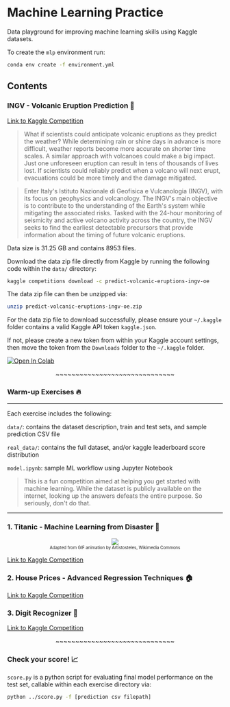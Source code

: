 # Machine Learning Practice

Data playground for improving machine learning skills using Kaggle datasets.

To create the <code>mlp</code> environment run:

```bash
conda env create -f environment.yml
```

## Contents
### INGV - Volcanic Eruption Prediction :volcano:
<a href="https://www.kaggle.com/competitions/predict-volcanic-eruptions-ingv-oe/">Link to Kaggle Competition</a>

> What if scientists could anticipate volcanic eruptions as they predict the weather? While determining rain or shine days in advance is more difficult, weather reports become more accurate on shorter time scales. A similar approach with volcanoes could make a big impact. Just one unforeseen eruption can result in tens of thousands of lives lost. If scientists could reliably predict when a volcano will next erupt, evacuations could be more timely and the damage mitigated.

> Enter Italy's Istituto Nazionale di Geofisica e Vulcanologia (INGV), with its focus on geophysics and volcanology. The INGV's main objective is to contribute to the understanding of the Earth's system while mitigating the associated risks. Tasked with the 24-hour monitoring of seismicity and active volcano activity across the country, the INGV seeks to find the earliest detectable precursors that provide information about the timing of future volcanic eruptions.

Data size is 31.25 GB and contains 8953 files.

Download the data zip file directly from Kaggle by running the following code within the <code>data/</code> directory:

```bash
kaggle competitions download -c predict-volcanic-eruptions-ingv-oe
```

The data zip file can then be unzipped via:

```bash
unzip predict-volcanic-eruptions-ingv-oe.zip
```

For the data zip file to download successfully, please ensure your <code>~/.kaggle</code> folder contains a valid Kaggle API token <code>kaggle.json</code>.

If not, please create a new token from within your Kaggle account settings, then move the token from the <code>Downloads</code> folder to the <code>~/.kaggle</code> folder.

[![Open In Colab](https://colab.research.google.com/assets/colab-badge.svg)](https://colab.research.google.com/github/gems-hcl4517/Machine_Learning_Practice/blob/main/INGV_Volcanic_Eruption_Prediction/model.ipynb)<br>

<p align="center">~~~~~~~~~~~~~~~~~~~~~~~~~~~~~~</p>

### Warm-up Exercises :fire:
-----------------------------------------------------------------------------------------------------
Each exercise includes the following:

<code>data/</code>: contains the dataset description, train and test sets, and sample prediction CSV file

<code>real_data/</code>: contains the full dataset, and/or kaggle leaderboard score distribution

<code>model.ipynb</code>: sample ML workflow using Jupyter Notebook

> This is a fun competition aimed at helping you get started with machine learning.  While the dataset is publicly available on the internet, looking up the answers defeats the entire purpose. So seriously, don't do that.

-----------------------------------------------------------------------------------------------------
### 1. Titanic - Machine Learning from Disaster :ship:

<p align="center">
	<img src="https://github.com/gems-hcl4517/Machine_Learning_Practice/blob/main/Titanic_Machine_Learning_from_Disaster/images/titanic_info.GIF?raw=true" /><br>
	<sub><sup>Adapted from GIF animation by Artistosteles, Wikimedia Commons</sup></sub>
</p>

<a href="https://www.kaggle.com/competitions/titanic">Link to Kaggle Competition</a>

### 2. House Prices - Advanced Regression Techniques :house:
<a href="https://www.kaggle.com/competitions/house-prices-advanced-regression-techniques">Link to Kaggle Competition</a>

### 3. Digit Recognizer :1234:
<a href="https://www.kaggle.com/competitions/digit-recognizer/overview">Link to Kaggle Competition</a> 

<p align="center">~~~~~~~~~~~~~~~~~~~~~~~~~~~~~~</p>

### Check your score! :chart_with_upwards_trend:
<code>score.py</code> is a python script for evaluating final model performance on the test set, callable within each exercise directory via:<br>
```bash
python ../score.py -f [prediction csv filepath]
```

